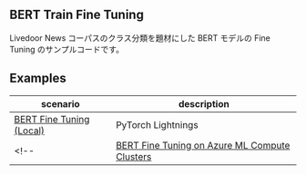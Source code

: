 ## BERT Train Fine Tuning

Livedoor News コーパスのクラス分類を題材にした BERT モデルの Fine Tuning のサンプルコードです。

## Examples

|scenario |description|
|---------|-----------|
|[BERT Fine Tuning (Local)](./local/)| PyTorch Lightnings|
<!-- |[BERT Fine Tuning on Azure ML Compute Clusters](./azureml/)| Azure ML CLI 2.0 + PyTorch Lightnings| -->
